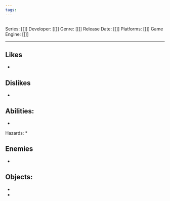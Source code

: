 ```yaml
---
tags:
---
```

<img src="">

Series: [[]]
Developer: [[]]
Genre: [[]]
Release Date: [[]]
Platforms: [[]]
Game Engine: [[]]

----



## Likes
* 

## Dislikes
* 

## Abilities:
* 

Hazards:
* 

## Enemies
* 

## Objects:
* 


* 
